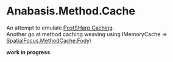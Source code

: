 # Anabasis.Method.Cache

An attempt to emulate [PostSHarp Caching](https://doc.postsharp.net/caching).\
Another go at method caching weaving using IMemoryCache => [SpatialFocus.MethodCache.Fody](https://github.com/SpatialFocus/MethodCache.Fody)\

**work in progress**
